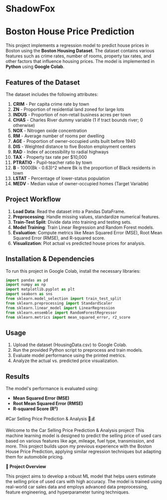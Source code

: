 # ShadowFox
# Boston House Price Prediction

This project implements a regression model to predict house prices in Boston using the **Boston Housing Dataset**. The dataset contains various features such as crime rates, number of rooms, property tax rates, and other factors that influence housing prices. The model is implemented in **Python** using **Google Colab**.

## Features of the Dataset

The dataset includes the following attributes:

1. **CRIM** - Per capita crime rate by town
2. **ZN** - Proportion of residential land zoned for large lots
3. **INDUS** - Proportion of non-retail business acres per town
4. **CHAS** - Charles River dummy variable (1 if tract bounds river; 0 otherwise)
5. **NOX** - Nitrogen oxide concentration
6. **RM** - Average number of rooms per dwelling
7. **AGE** - Proportion of owner-occupied units built before 1940
8. **DIS** - Weighted distance to five Boston employment centers
9. **RAD** - Index of accessibility to radial highways
10. **TAX** - Property tax rate per $10,000
11. **PTRATIO** - Pupil-teacher ratio by town
12. **B** - 1000(Bk - 0.63)^2 where Bk is the proportion of Black residents in town
13. **LSTAT** - Percentage of lower-status population
14. **MEDV** - Median value of owner-occupied homes (Target Variable)

## Project Workflow

1. **Load Data**: Read the dataset into a Pandas DataFrame.
2. **Preprocessing**: Handle missing values, standardize numerical features.
3. **Train-Test Split**: Divide data into training and testing sets.
4. **Model Training**: Train Linear Regression and Random Forest models.
5. **Evaluation**: Compute metrics like Mean Squared Error (MSE), Root Mean Squared Error (RMSE), and R-squared score.
6. **Visualization**: Plot actual vs predicted house prices for analysis.

## Installation & Dependencies

To run this project in Google Colab, install the necessary libraries:
```python
import pandas as pd
import numpy as np
import matplotlib.pyplot as plt
import seaborn as sns
from sklearn.model_selection import train_test_split
from sklearn.preprocessing import StandardScaler
from sklearn.linear_model import LinearRegression
from sklearn.ensemble import RandomForestRegressor
from sklearn.metrics import mean_squared_error, r2_score
```

## Usage

1. Upload the dataset (HousingData.csv) to Google Colab.
2. Run the provided Python script to preprocess and train models.
3. Evaluate model performance using the printed metrics.
4. Analyze the actual vs. predicted price visualization.

## Results

The model's performance is evaluated using:
- **Mean Squared Error (MSE)**
- **Root Mean Squared Error (RMSE)**
- **R-squared Score (R²)**


#Car Selling Price Prediction & Analysis 🚗💰

Welcome to the Car Selling Price Prediction & Analysis project! This machine learning model is designed to predict the selling price of used cars based on various features like age, mileage, fuel type, transmission, and more. This project builds upon my previous experience with the Boston House Price Prediction, applying similar regression techniques but adapting them for automobile pricing.

**📌 Project Overview**

This project aims to develop a robust ML model that helps users estimate the selling price of used cars with high accuracy. The model is trained using real-world car sales data and employs advanced data preprocessing, feature engineering, and hyperparameter tuning techniques.
